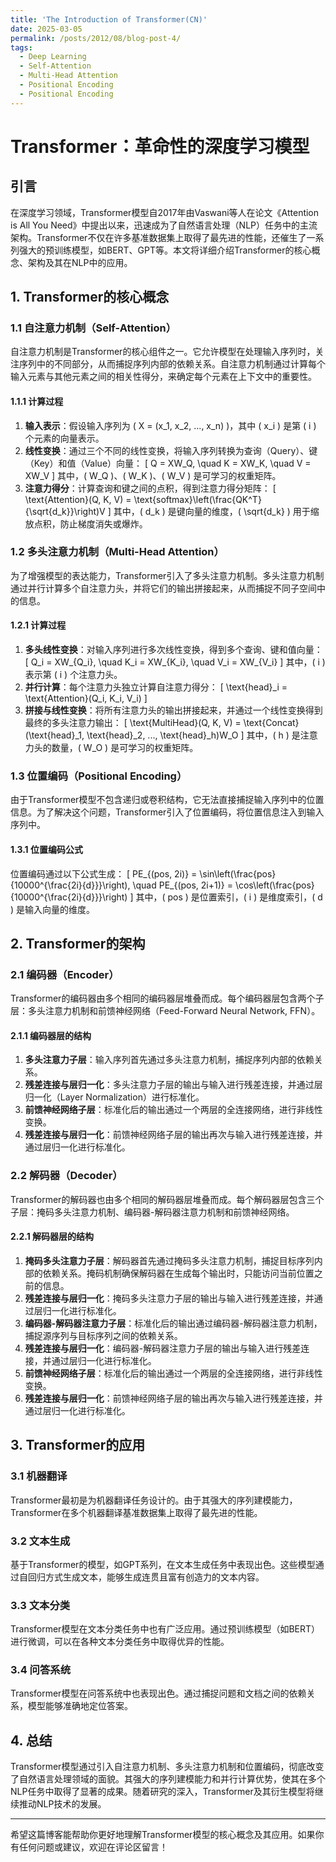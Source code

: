 ```yaml
---
title: 'The Introduction of Transformer(CN)'
date: 2025-03-05
permalink: /posts/2012/08/blog-post-4/
tags:
  - Deep Learning
  - Self-Attention
  - Multi-Head Attention
  - Positional Encoding
  - Positional Encoding
---
```


# Transformer：革命性的深度学习模型

## 引言

在深度学习领域，Transformer模型自2017年由Vaswani等人在论文《Attention is All You Need》中提出以来，迅速成为了自然语言处理（NLP）任务中的主流架构。Transformer不仅在许多基准数据集上取得了最先进的性能，还催生了一系列强大的预训练模型，如BERT、GPT等。本文将详细介绍Transformer的核心概念、架构及其在NLP中的应用。

## 1. Transformer的核心概念

### 1.1 自注意力机制（Self-Attention）

自注意力机制是Transformer的核心组件之一。它允许模型在处理输入序列时，关注序列中的不同部分，从而捕捉序列内部的依赖关系。自注意力机制通过计算每个输入元素与其他元素之间的相关性得分，来确定每个元素在上下文中的重要性。

#### 1.1.1 计算过程

1. **输入表示**：假设输入序列为 \( X = (x_1, x_2, ..., x_n) \)，其中 \( x_i \) 是第 \( i \) 个元素的向量表示。
2. **线性变换**：通过三个不同的线性变换，将输入序列转换为查询（Query）、键（Key）和值（Value）向量：
   \[
   Q = XW_Q, \quad K = XW_K, \quad V = XW_V
   \]
   其中，\( W_Q \)、\( W_K \)、\( W_V \) 是可学习的权重矩阵。
3. **注意力得分**：计算查询和键之间的点积，得到注意力得分矩阵：
   \[
   \text{Attention}(Q, K, V) = \text{softmax}\left(\frac{QK^T}{\sqrt{d_k}}\right)V
   \]
   其中，\( d_k \) 是键向量的维度，\( \sqrt{d_k} \) 用于缩放点积，防止梯度消失或爆炸。

### 1.2 多头注意力机制（Multi-Head Attention）

为了增强模型的表达能力，Transformer引入了多头注意力机制。多头注意力机制通过并行计算多个自注意力头，并将它们的输出拼接起来，从而捕捉不同子空间中的信息。

#### 1.2.1 计算过程

1. **多头线性变换**：对输入序列进行多次线性变换，得到多个查询、键和值向量：
   \[
   Q_i = XW_{Q_i}, \quad K_i = XW_{K_i}, \quad V_i = XW_{V_i}
   \]
   其中，\( i \) 表示第 \( i \) 个注意力头。
2. **并行计算**：每个注意力头独立计算自注意力得分：
   \[
   \text{head}_i = \text{Attention}(Q_i, K_i, V_i)
   \]
3. **拼接与线性变换**：将所有注意力头的输出拼接起来，并通过一个线性变换得到最终的多头注意力输出：
   \[
   \text{MultiHead}(Q, K, V) = \text{Concat}(\text{head}_1, \text{head}_2, ..., \text{head}_h)W_O
   \]
   其中，\( h \) 是注意力头的数量，\( W_O \) 是可学习的权重矩阵。

### 1.3 位置编码（Positional Encoding）

由于Transformer模型不包含递归或卷积结构，它无法直接捕捉输入序列中的位置信息。为了解决这个问题，Transformer引入了位置编码，将位置信息注入到输入序列中。

#### 1.3.1 位置编码公式

位置编码通过以下公式生成：
\[
PE_{(pos, 2i)} = \sin\left(\frac{pos}{10000^{\frac{2i}{d}}}\right), \quad PE_{(pos, 2i+1)} = \cos\left(\frac{pos}{10000^{\frac{2i}{d}}}\right)
\]
其中，\( pos \) 是位置索引，\( i \) 是维度索引，\( d \) 是输入向量的维度。

## 2. Transformer的架构

### 2.1 编码器（Encoder）

Transformer的编码器由多个相同的编码器层堆叠而成。每个编码器层包含两个子层：多头注意力机制和前馈神经网络（Feed-Forward Neural Network, FFN）。

#### 2.1.1 编码器层的结构

1. **多头注意力子层**：输入序列首先通过多头注意力机制，捕捉序列内部的依赖关系。
2. **残差连接与层归一化**：多头注意力子层的输出与输入进行残差连接，并通过层归一化（Layer Normalization）进行标准化。
3. **前馈神经网络子层**：标准化后的输出通过一个两层的全连接网络，进行非线性变换。
4. **残差连接与层归一化**：前馈神经网络子层的输出再次与输入进行残差连接，并通过层归一化进行标准化。

### 2.2 解码器（Decoder）

Transformer的解码器也由多个相同的解码器层堆叠而成。每个解码器层包含三个子层：掩码多头注意力机制、编码器-解码器注意力机制和前馈神经网络。

#### 2.2.1 解码器层的结构

1. **掩码多头注意力子层**：解码器首先通过掩码多头注意力机制，捕捉目标序列内部的依赖关系。掩码机制确保解码器在生成每个输出时，只能访问当前位置之前的信息。
2. **残差连接与层归一化**：掩码多头注意力子层的输出与输入进行残差连接，并通过层归一化进行标准化。
3. **编码器-解码器注意力子层**：标准化后的输出通过编码器-解码器注意力机制，捕捉源序列与目标序列之间的依赖关系。
4. **残差连接与层归一化**：编码器-解码器注意力子层的输出与输入进行残差连接，并通过层归一化进行标准化。
5. **前馈神经网络子层**：标准化后的输出通过一个两层的全连接网络，进行非线性变换。
6. **残差连接与层归一化**：前馈神经网络子层的输出再次与输入进行残差连接，并通过层归一化进行标准化。

## 3. Transformer的应用

### 3.1 机器翻译

Transformer最初是为机器翻译任务设计的。由于其强大的序列建模能力，Transformer在多个机器翻译基准数据集上取得了最先进的性能。

### 3.2 文本生成

基于Transformer的模型，如GPT系列，在文本生成任务中表现出色。这些模型通过自回归方式生成文本，能够生成连贯且富有创造力的文本内容。

### 3.3 文本分类

Transformer模型在文本分类任务中也有广泛应用。通过预训练模型（如BERT）进行微调，可以在各种文本分类任务中取得优异的性能。

### 3.4 问答系统

Transformer模型在问答系统中也表现出色。通过捕捉问题和文档之间的依赖关系，模型能够准确地定位答案。

## 4. 总结

Transformer模型通过引入自注意力机制、多头注意力机制和位置编码，彻底改变了自然语言处理领域的面貌。其强大的序列建模能力和并行计算优势，使其在多个NLP任务中取得了显著的成果。随着研究的深入，Transformer及其衍生模型将继续推动NLP技术的发展。

---

希望这篇博客能帮助你更好地理解Transformer模型的核心概念及其应用。如果你有任何问题或建议，欢迎在评论区留言！
